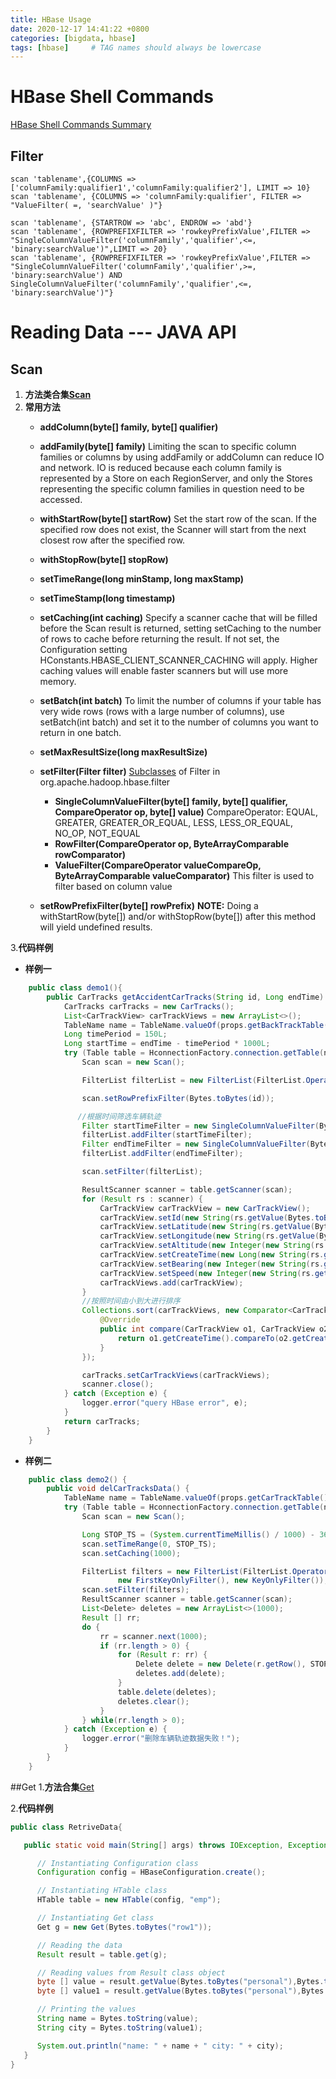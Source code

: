 ```yaml
---
title: HBase Usage
date: 2020-12-17 14:41:22 +0800
categories: [bigdata, hbase]
tags: [hbase]     # TAG names should always be lowercase
---
```


# HBase Shell Commands
[HBase Shell Commands Summary](https://sparkbyexamples.com/hbase/hbase-shell-commands-cheat-sheet/)

## Filter
```
scan 'tablename',{COLUMNS =>['columnFamily:qualifier1','columnFamily:qualifier2'], LIMIT => 10}
scan 'tablename', {COLUMNS => 'columnFamily:qualifier', FILTER => "ValueFilter( =, 'searchValue' )"}

scan 'tablename', {STARTROW => 'abc', ENDROW => 'abd'}
scan 'tablename', {ROWPREFIXFILTER => 'rowkeyPrefixValue',FILTER => "SingleColumnValueFilter('columnFamily','qualifier',<=, 'binary:searchValue')",LIMIT => 20}
scan 'tablename', {ROWPREFIXFILTER => 'rowkeyPrefixValue',FILTER => "SingleColumnValueFilter('columnFamily','qualifier',>=, 'binary:searchValue') AND SingleColumnValueFilter('columnFamily','qualifier',<=, 'binary:searchValue')"}
```

# Reading Data --- JAVA API
## Scan
1. **方法类合集[Scan](http://hbase.apache.org/apidocs/org/apache/hadoop/hbase/client/Scan.html)**
2. **常用方法**
    - **addColumn(byte[] family, byte[] qualifier)**
    - **addFamily(byte[] family)**
    Limiting the scan to specific column families or columns by using addFamily or addColumn can reduce
    IO and network. IO is reduced because each column family is represented by a Store on each RegionServer,
    and only the Stores representing the specific column families in question need to be accessed.
    - **withStartRow(byte[] startRow)**
    Set the start row of the scan. If the specified row does not exist, the Scanner will start from
    the next closest row after the specified row.
    - **withStopRow(byte[] stopRow)**
    - **setTimeRange(long minStamp, long maxStamp)**
    - **setTimeStamp(long timestamp)**
    - **setCaching(int caching)**
    Specify a scanner cache that will be filled before the Scan result is returned, setting setCaching to the number
    of rows to cache before returning the result. If not set, the Configuration setting HConstants.HBASE_CLIENT_SCANNER_CACHING
    will apply. Higher caching values will enable faster scanners but will use more memory.
    - **setBatch(int batch)**
    To limit the number of columns if your table has very wide rows (rows with a large number of columns),
    use setBatch(int batch) and set it to the number of columns you want to return in one batch.
    - **setMaxResultSize(long maxResultSize)**

    - **setFilter(Filter filter)**
    [Subclasses](https://hbase.apache.org/apidocs/org/apache/hadoop/hbase/filter/class-use/Filter.html) of Filter in org.apache.hadoop.hbase.filter
        - **SingleColumnValueFilter(byte[] family, byte[] qualifier, CompareOperator op, byte[] value)**
        CompareOperator: EQUAL, GREATER, GREATER_OR_EQUAL, LESS, LESS_OR_EQUAL, NO_OP, NOT_EQUAL
        - **RowFilter(CompareOperator op, ByteArrayComparable rowComparator)**
        - **ValueFilter(CompareOperator valueCompareOp, ByteArrayComparable valueComparator)**
        This filter is used to filter based on column value
    - **setRowPrefixFilter(byte[] rowPrefix)**
    **NOTE:** Doing a withStartRow(byte[]) and/or withStopRow(byte[]) after this method will yield undefined results.

3.**代码样例**
   - **样例一**
```java
    public class demo1(){
        public CarTracks getAccidentCarTracks(String id, Long endTime) throws IOException {
            CarTracks carTracks = new CarTracks();
            List<CarTrackView> carTrackViews = new ArrayList<>();
            TableName name = TableName.valueOf(props.getBackTrackTable());
            Long timePeriod = 150L;
            Long startTime = endTime - timePeriod * 1000L;
            try (Table table = HconnectionFactory.connection.getTable(name)) {
                Scan scan = new Scan();

                FilterList filterList = new FilterList(FilterList.Operator.MUST_PASS_ALL);

                scan.setRowPrefixFilter(Bytes.toBytes(id));

               //根据时间筛选车辆轨迹
                Filter startTimeFilter = new SingleColumnValueFilter(Bytes.toBytes("cartrack"), Bytes.toBytes("timeStamp_"), CompareOperator.GREATER_OR_EQUAL, Bytes.toBytes(startTime+""));
                filterList.addFilter(startTimeFilter);
                Filter endTimeFilter = new SingleColumnValueFilter(Bytes.toBytes("cartrack"), Bytes.toBytes("timeStamp_"), CompareOperator.LESS_OR_EQUAL, Bytes.toBytes(endTime+""));
                filterList.addFilter(endTimeFilter);

                scan.setFilter(filterList);

                ResultScanner scanner = table.getScanner(scan);
                for (Result rs : scanner) {
                    CarTrackView carTrackView = new CarTrackView();
                    carTrackView.setId(new String(rs.getValue(Bytes.toBytes("cartrack"), Bytes.toBytes("ptcId"))));
                    carTrackView.setLatitude(new String(rs.getValue(Bytes.toBytes("cartrack"), Bytes.toBytes("lat"))));
                    carTrackView.setLongitude(new String(rs.getValue(Bytes.toBytes("cartrack"), Bytes.toBytes("long_"))));
                    carTrackView.setAltitude(new Integer(new String(rs.getValue(Bytes.toBytes("cartrack"), Bytes.toBytes("elevation")))));
                    carTrackView.setCreateTime(new Long(new String(rs.getValue(Bytes.toBytes("cartrack"), Bytes.toBytes("timeStamp_")))));
                    carTrackView.setBearing(new Integer(new String(rs.getValue(Bytes.toBytes("cartrack"), Bytes.toBytes("heading")))));
                    carTrackView.setSpeed(new Integer(new String(rs.getValue(Bytes.toBytes("cartrack"), Bytes.toBytes("speed")))));
                    carTrackViews.add(carTrackView);
                }
                //按照时间由小到大进行排序
                Collections.sort(carTrackViews, new Comparator<CarTrackView>() {
                    @Override
                    public int compare(CarTrackView o1, CarTrackView o2) {
                        return o1.getCreateTime().compareTo(o2.getCreateTime());
                    }
                });

                carTracks.setCarTrackViews(carTrackViews);
                scanner.close();
            } catch (Exception e) {
                logger.error("query HBase error", e);
            }
            return carTracks;
        }
    }
```
   - **样例二**
```java
    public class demo2() {
        public void delCarTracksData() {
            TableName name = TableName.valueOf(props.getCarTrackTable());
            try (Table table = HconnectionFactory.connection.getTable(name)) {
                Scan scan = new Scan();

                Long STOP_TS = (System.currentTimeMillis() / 1000) - 3600;
                scan.setTimeRange(0, STOP_TS);
                scan.setCaching(1000);

                FilterList filters = new FilterList(FilterList.Operator.MUST_PASS_ALL,
                        new FirstKeyOnlyFilter(), new KeyOnlyFilter());   //只获取RowKeys
                scan.setFilter(filters);
                ResultScanner scanner = table.getScanner(scan);
                List<Delete> deletes = new ArrayList<>(1000);
                Result [] rr;
                do {
                    rr = scanner.next(1000);
                    if (rr.length > 0) {
                        for (Result r: rr) {
                            Delete delete = new Delete(r.getRow(), STOP_TS);
                            deletes.add(delete);
                        }
                        table.delete(deletes);
                        deletes.clear();
                    }
                } while(rr.length > 0);
            } catch (Exception e) {
                logger.error("删除车辆轨迹数据失败！");
            }
        }
    }
```
##Get
1.**方法合集**[Get](http://hbase.apache.org/apidocs/org/apache/hadoop/hbase/client/Get.html)

2.**代码样例**
```java
public class RetriveData{

   public static void main(String[] args) throws IOException, Exception{

      // Instantiating Configuration class
      Configuration config = HBaseConfiguration.create();

      // Instantiating HTable class
      HTable table = new HTable(config, "emp");

      // Instantiating Get class
      Get g = new Get(Bytes.toBytes("row1"));

      // Reading the data
      Result result = table.get(g);

      // Reading values from Result class object
      byte [] value = result.getValue(Bytes.toBytes("personal"),Bytes.toBytes("name"));
      byte [] value1 = result.getValue(Bytes.toBytes("personal"),Bytes.toBytes("city"));

      // Printing the values
      String name = Bytes.toString(value);
      String city = Bytes.toString(value1);

      System.out.println("name: " + name + " city: " + city);
   }
}
```

#







